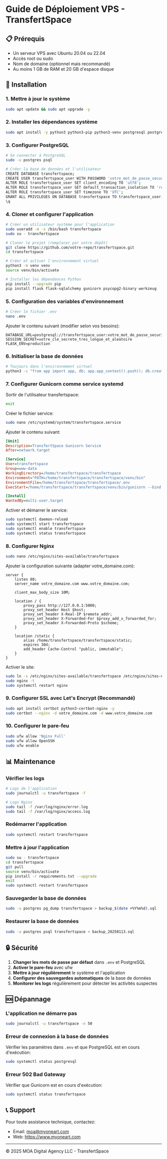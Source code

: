 # Guide de Déploiement VPS - TransfertSpace

## 📋 Prérequis

- Un serveur VPS avec Ubuntu 20.04 ou 22.04
- Accès root ou sudo
- Nom de domaine (optionnel mais recommandé)
- Au moins 1 GB de RAM et 20 GB d'espace disque

## 🚀 Installation

### 1. Mettre à jour le système

```bash
sudo apt update && sudo apt upgrade -y
```

### 2. Installer les dépendances système

```bash
sudo apt install -y python3 python3-pip python3-venv postgresql postgresql-contrib nginx git
```

### 3. Configurer PostgreSQL

```bash
# Se connecter à PostgreSQL
sudo -u postgres psql

# Créer la base de données et l'utilisateur
CREATE DATABASE transfertspace;
CREATE USER transfertspace_user WITH PASSWORD 'votre_mot_de_passe_securise';
ALTER ROLE transfertspace_user SET client_encoding TO 'utf8';
ALTER ROLE transfertspace_user SET default_transaction_isolation TO 'read committed';
ALTER ROLE transfertspace_user SET timezone TO 'UTC';
GRANT ALL PRIVILEGES ON DATABASE transfertspace TO transfertspace_user;
\q
```

### 4. Cloner et configurer l'application

```bash
# Créer un utilisateur système pour l'application
sudo useradd -m -s /bin/bash transfertspace
sudo su - transfertspace

# Cloner le projet (remplacer par votre dépôt)
git clone https://github.com/votre-repo/transfertspace.git
cd transfertspace

# Créer et activer l'environnement virtuel
python3 -m venv venv
source venv/bin/activate

# Installer les dépendances Python
pip install --upgrade pip
pip install flask flask-sqlalchemy gunicorn psycopg2-binary werkzeug
```

### 5. Configuration des variables d'environnement

```bash
# Créer le fichier .env
nano .env
```

Ajouter le contenu suivant (modifier selon vos besoins):

```env
DATABASE_URL=postgresql://transfertspace_user:votre_mot_de_passe_securise@localhost/transfertspace
SESSION_SECRET=votre_cle_secrete_tres_longue_et_aleatoire
FLASK_ENV=production
```

### 6. Initialiser la base de données

```bash
# Toujours dans l'environnement virtuel
python3 -c "from app import app, db; app.app_context().push(); db.create_all()"
```

### 7. Configurer Gunicorn comme service systemd

Sortir de l'utilisateur transfertspace:
```bash
exit
```

Créer le fichier service:
```bash
sudo nano /etc/systemd/system/transfertspace.service
```

Ajouter le contenu suivant:

```ini
[Unit]
Description=TransfertSpace Gunicorn Service
After=network.target

[Service]
User=transfertspace
Group=www-data
WorkingDirectory=/home/transfertspace/transfertspace
Environment="PATH=/home/transfertspace/transfertspace/venv/bin"
EnvironmentFile=/home/transfertspace/transfertspace/.env
ExecStart=/home/transfertspace/transfertspace/venv/bin/gunicorn --bind 127.0.0.1:5000 --workers 4 --reuse-port main:app

[Install]
WantedBy=multi-user.target
```

Activer et démarrer le service:
```bash
sudo systemctl daemon-reload
sudo systemctl start transfertspace
sudo systemctl enable transfertspace
sudo systemctl status transfertspace
```

### 8. Configurer Nginx

```bash
sudo nano /etc/nginx/sites-available/transfertspace
```

Ajouter la configuration suivante (adapter votre_domaine.com):

```nginx
server {
    listen 80;
    server_name votre_domaine.com www.votre_domaine.com;

    client_max_body_size 10M;

    location / {
        proxy_pass http://127.0.0.1:5000;
        proxy_set_header Host $host;
        proxy_set_header X-Real-IP $remote_addr;
        proxy_set_header X-Forwarded-For $proxy_add_x_forwarded_for;
        proxy_set_header X-Forwarded-Proto $scheme;
    }

    location /static {
        alias /home/transfertspace/transfertspace/static;
        expires 30d;
        add_header Cache-Control "public, immutable";
    }
}
```

Activer le site:
```bash
sudo ln -s /etc/nginx/sites-available/transfertspace /etc/nginx/sites-enabled/
sudo nginx -t
sudo systemctl restart nginx
```

### 9. Configurer SSL avec Let's Encrypt (Recommandé)

```bash
sudo apt install certbot python3-certbot-nginx -y
sudo certbot --nginx -d votre_domaine.com -d www.votre_domaine.com
```

### 10. Configurer le pare-feu

```bash
sudo ufw allow 'Nginx Full'
sudo ufw allow OpenSSH
sudo ufw enable
```

## 📊 Maintenance

### Vérifier les logs

```bash
# Logs de l'application
sudo journalctl -u transfertspace -f

# Logs Nginx
sudo tail -f /var/log/nginx/error.log
sudo tail -f /var/log/nginx/access.log
```

### Redémarrer l'application

```bash
sudo systemctl restart transfertspace
```

### Mettre à jour l'application

```bash
sudo su - transfertspace
cd transfertspace
git pull
source venv/bin/activate
pip install -r requirements.txt --upgrade
exit
sudo systemctl restart transfertspace
```

### Sauvegarder la base de données

```bash
sudo -u postgres pg_dump transfertspace > backup_$(date +%Y%m%d).sql
```

### Restaurer la base de données

```bash
sudo -u postgres psql transfertspace < backup_20250113.sql
```

## 🔒 Sécurité

1. **Changer les mots de passe par défaut** dans `.env` et PostgreSQL
2. **Activer le pare-feu** avec ufw
3. **Mettre à jour régulièrement** le système et l'application
4. **Configurer des sauvegardes automatiques** de la base de données
5. **Monitorer les logs** régulièrement pour détecter les activités suspectes

## 🆘 Dépannage

### L'application ne démarre pas

```bash
sudo journalctl -u transfertspace -n 50
```

### Erreur de connexion à la base de données

Vérifier les paramètres dans `.env` et que PostgreSQL est en cours d'exécution:
```bash
sudo systemctl status postgresql
```

### Erreur 502 Bad Gateway

Vérifier que Gunicorn est en cours d'exécution:
```bash
sudo systemctl status transfertspace
```

## 📞 Support

Pour toute assistance technique, contactez:
- Email: moa@myoneart.com
- Web: https://www.myoneart.com

---

© 2025 MOA Digital Agency LLC - TransfertSpace

